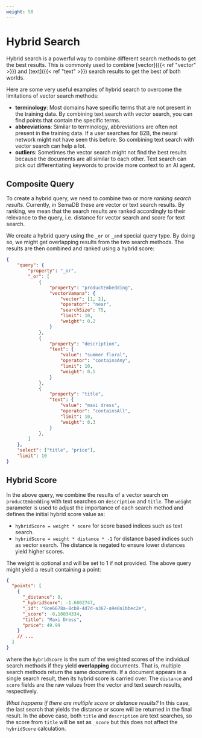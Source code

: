 ```yaml
---
weight: 50
---
```


# Hybrid Search

Hybrid search is a powerful way to combine different search methods to get the best results. This is commonly used to combine [vector]({{< ref "vector" >}}) and [text]({{< ref "text" >}}) search results to get the best of both worlds.

Here are some very useful examples of hybrid search to overcome the limitations of vector search methods:

- **terminology**: Most domains have specific terms that are not present in the training data. By combining text search with vector search, you can find points that contain the specific terms.
- **abbreviations**: Similar to terminology, abbreviations are often not present in the training data. If a user searches for B2B, the neural network might not have seen this before. So combining text search with vector search can help a lot.
- **outliers**: Sometimes the vector search might not find the best results because the documents are all similar to each other. Text search can pick out differentiating keywords to provide more context to an AI agent.

## Composite Query

To create a hybrid query, we need to combine two or more *ranking search results*. Currently, in SemaDB these are vector or text search results. By ranking, we mean that the search results are ranked accordingly to their relevance to the query, i.e. distance for vector search and score for text search.

We create a hybrid query using the `_or`  or `_and` special query type. By doing so, we might get overlapping results from the two search methods. The results are then combined and ranked using a hybrid score:

```json
{
    "query": {
        "property": "_or",
        "_or": [
            {
                "property": "productEmbedding",
                "vectorVamana": {
                    "vector": [1, 2],
                    "operator": "near",
                    "searchSize": 75,
                    "limit": 10,
                    "weight": 0.2
                }
            },
            {
                "property": "description",
                "text": {
                    "value": "summer floral",
                    "operator": "containsAny",
                    "limit": 10,
                    "weight": 0.5
                }
            },
            {
                "property": "title",
                "text": {
                    "value": "maxi dress",
                    "operator": "containsAll",
                    "limit": 10,
                    "weight": 0.3
                }
            },
        ]
    },
    "select": ["title", "price"],
    "limit": 10
}
```

## Hybrid Score

In the above query, we combine the results of a vector search on `productEmbedding` with text searches on `description` and `title`. The `weight` parameter is used to adjust the importance of each search method and defines the initial hybrid score value as:

- `hybridScore = weight * score` for score based indices such as text search.
- `hybridScore = weight * distance * -1` for distance based indices such as vector search. The distance is negated to ensure lower distances yield higher scores.

The weight is optional and will be set to 1 if not provided. The above query might yield a result containing a point:

```json
{
  "points": [
    {
      "_distance": 8,
      "_hybridScore": -1.6802747,
      "_id": "9ce6678a-8cb8-4d7d-a367-a9e0a1bbec2e",
      "_score": -0.10034334,
      "title": "Maxi Dress",
      "price": 49.99
    }
    // ...
  ]
}
```

where the `hybridScore` is the sum of the weighted scores of the individual search methods if they yield **overlapping** documents. That is, multiple search methods return the same documents. If a document appears in a single search result, then its hybrid score is carried over. The `distance` and `score` fields are the raw values from the vector and text search results, respectively.

*What happens if there are multiple score or distance results?* In this case, the last search that yields the distance or score will be returned in the final result. In the above case, both `title` and `description` are text searches, so the score from `title` will be set as `_score` but this does not affect the `hybridScore` calculation.
